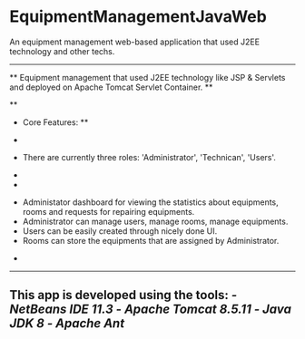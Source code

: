 # EquipmentManagementJavaWeb
An equipment management web-based application that used J2EE technology and other techs.

------
**
Equipment management that used J2EE technology like JSP & Servlets and deployed on Apache Tomcat Servlet Container.
**

**
- Core Features:
**

*
- There are currently three roles: 'Administrator', 'Technican', 'Users'.
*

*
- Administator dashboard for viewing the statistics about equipments, rooms and requests for repairing equipments.
- Administrator can manage users, manage rooms, manage equipments.
- Users can be easily created through nicely done UI.
- Rooms can store the equipments that are assigned by Administrator.
*

---
**This app is developed using the tools:**
*- NetBeans IDE 11.3*
*- Apache Tomcat 8.5.11*
*- Java JDK 8*
*- Apache Ant*
----
